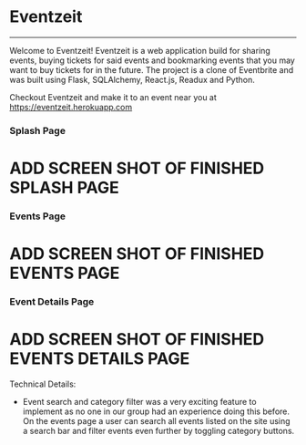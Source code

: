 # Eventzeit
---------------------------------------------------------------------------------------------------------------------------------------------
Welcome to Eventzeit! Eventzeit is a web application build for sharing events, buying tickets for said events and bookmarking events that you may want to buy tickets for in the future. The project is a clone of Eventbrite and was built using Flask, SQLAlchemy, React.js, Readux and Python.

Checkout Eventzeit and make it to an event near you at https://eventzeit.herokuapp.com

### Splash Page

# ADD SCREEN SHOT OF FINISHED SPLASH PAGE

### Events Page

# ADD SCREEN SHOT OF FINISHED EVENTS PAGE

### Event Details Page

# ADD SCREEN SHOT OF FINISHED EVENTS DETAILS PAGE

Technical Details:

- Event search and category filter was a very exciting feature to implement as no one in our group had an experience doing this before. On the events page a user can search all events listed on the site using a search bar and filter events even further by toggling category buttons.
